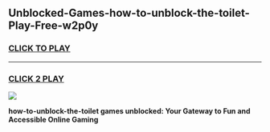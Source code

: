 
## Unblocked-Games-how-to-unblock-the-toilet-Play-Free-w2p0y
<h3>
<a href="https://premium76.site?title=how-to-unblock-the-toilet&ref=23A">CLICK TO PLAY</a></h3>
<hr>

<h3>
<a href="https://premium76.site?title=how-to-unblock-the-toilet&ref=23A">CLICK 2 PLAY</a>
  
</h3>

<a href="https://premium76.site?title=how-to-unblock-the-toilet&ref=23A"><img src="https://clearcache.store/games.png"></a>


**how-to-unblock-the-toilet games unblocked: Your Gateway to Fun and Accessible Online Gaming**
